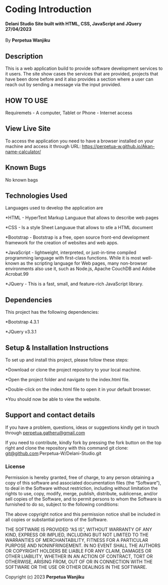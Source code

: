 # Coding Introduction
#### Delani Studio Site built with HTML, CSS, JavaScript and JQuery 27/04/2023 #### 

By **Perpetua Wanjiku**

## Description
This is a web application build  to provide software development services to it users. The site show cases
the services that are provided, projects that have been done before and it also provides a section where a user 
can reach out by sending a message via the input provided.

## HOW  TO USE
Requiremets
     - A computer, Tablet or Phone
     - Internet access

## View Live Site

To access the application you need to have a browser installed on your machine and access it through URL: https://perpetua-w.github.io/Akan-name-calculator/

## Known Bugs
No known bags

## Technologies Used
Languages used to develop the application are 

*HTML - HyperText Markup Languaue that allows to describe web pages

*CSS - Is a style Sheet Languaue that allows to stle a HTML document

*Bootstrap - Bootstrap is a free, open source front-end development framework for the creation of websites and web apps.

*JavaScript - lightweight, interpreted, or just-in-time compiled programming language with first-class functions. While it is most well-known as the scripting language for Web pages, many non-browser environments also use it, such as Node.js, Apache CouchDB and Adobe Acrobat.99

*JQuery - This is a fast, small, and feature-rich JavaScript library.

## Dependencies
This project has the following dependencies:

*Bootstrap 4.3.1

*JQuery v3.3.1

## Setup & Installation Instructions
To set up and install this project, please follow these steps:

*Download or clone the project repository to your local machine.

*Open the project folder and navigate to the index.html file.

*Double-click on the index.html file to open it in your default browser.

*You should now be able to view the website.

## Support and contact details
If you have a problem, questions, ideas or suggestions kindly get in touch through perpetua.gatheru@gmail.com

If you need to contribute, kindly fork by pressing the fork button on the top right and clone the repository with this command
  git clone: git@github.com:Perpetua-W/Delani-Studio.git

### License
Permission is hereby granted, free of charge, to any person obtaining a copy of this software and associated documentation files (the “Software”), to deal in the Software without restriction, including without limitation the rights to use, copy, modify, merge, publish, distribute, sublicense, and/or sell copies of the Software, and to permit persons to whom the Software is furnished to do so, subject to the following conditions:

The above copyright notice and this permission notice shall be included in all copies or substantial portions of the Software.

THE SOFTWARE IS PROVIDED “AS IS”, WITHOUT WARRANTY OF ANY KIND, EXPRESS OR IMPLIED, INCLUDING BUT NOT LIMITED TO THE WARRANTIES OF MERCHANTABILITY, FITNESS FOR A PARTICULAR PURPOSE AND NONINFRINGEMENT. IN NO EVENT SHALL THE AUTHORS OR COPYRIGHT HOLDERS BE LIABLE FOR ANY CLAIM, DAMAGES OR OTHER LIABILITY, WHETHER IN AN ACTION OF CONTRACT, TORT OR OTHERWISE, ARISING FROM, OUT OF OR IN CONNECTION WITH THE SOFTWARE OR THE USE OR OTHER DEALINGS IN THE SOFTWARE.

Copyright (c) 2023 **Perpetua Wanjiku**
  